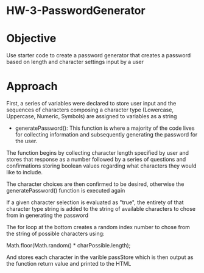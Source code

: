 # HW-3-PasswordGenerator

# Objective

Use starter code to create a password generator that creates a password based on length and character settings input by a user

# Approach

First, a series of variables were declared to store user input and the sequences of characters composing a character type (Lowercase, Uppercase, Numeric, Symbols) are assigned to variables as a string

- generatePassword(): This function is where a majority of the code lives for collecting information and subsequently generating the password for the user.

The function begins by collecting character length specified by user and stores that response as a number followed by a series of questions and confirmations storing boolean values regarding what characters they would like to include.

The character choices are then confirmed to be desired, otherwise the generatePassword() function is executed again

If a given character selection is evaluated as "true", the entirety of that character type string is added to the string of available characters to chose from in generating the password

The for loop at the bottom creates a random index number to chose from the string of possible characters using:

Math.floor(Math.random() \* charPossible.length);

And stores each character in the varible passStore which is then output as the function return value and printed to the HTML
